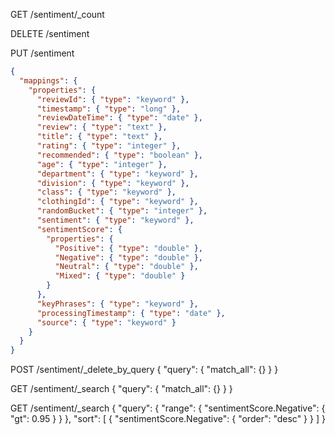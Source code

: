 GET /sentiment/_count

DELETE /sentiment

PUT /sentiment
```json
{
  "mappings": {
    "properties": {
      "reviewId": { "type": "keyword" },
      "timestamp": { "type": "long" },
      "reviewDateTime": { "type": "date" },
      "review": { "type": "text" },
      "title": { "type": "text" },
      "rating": { "type": "integer" },
      "recommended": { "type": "boolean" },
      "age": { "type": "integer" },
      "department": { "type": "keyword" },
      "division": { "type": "keyword" },
      "class": { "type": "keyword" },
      "clothingId": { "type": "keyword" },
      "randomBucket": { "type": "integer" },
      "sentiment": { "type": "keyword" },
      "sentimentScore": {
        "properties": {
          "Positive": { "type": "double" },
          "Negative": { "type": "double" },
          "Neutral": { "type": "double" },
          "Mixed": { "type": "double" }
        }
      },
      "keyPhrases": { "type": "keyword" },
      "processingTimestamp": { "type": "date" },
      "source": { "type": "keyword" }
    }
  }
}
```

POST /sentiment/_delete_by_query
{
  "query": {
    "match_all": {}
  }
}

GET /sentiment/_search
{
  "query": {
    "match_all": {}
  }
}

GET /sentiment/_search
{
  "query": {
    "range": {
      "sentimentScore.Negative": {
        "gt": 0.95
      }
    }
  },
  "sort": [
    {
      "sentimentScore.Negative": {
        "order": "desc"
      }
    }
  ]
}